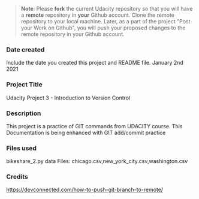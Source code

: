 >**Note**: Please **fork** the current Udacity repository so that you will have a **remote** repository in **your** Github account. Clone the remote repository to your local machine. Later, as a part of the project "Post your Work on Github", you will push your proposed changes to the remote repository in your Github account.

### Date created
Include the date you created this project and README file.
January 2nd 2021

### Project Title
Udacity Project 3 - Introduction to Version Control

### Description
This project is a practice of GIT commands from UDACITY course. 
This Documentation is being enhanced with GIT add/commit practice

### Files used
bikeshare_2.py
data Files: chicago.csv,new_york_city.csv,washington.csv

### Credits
https://devconnected.com/how-to-push-git-branch-to-remote/

